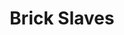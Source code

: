 ---
title:          Brick Slaves
genre:          modern
chinesetitle:   樓奴
previoustitle:  Flat Slave
episodes:       20
producer:       "Law Chun-Ngok"
broadcaststart: 2015-08-03
broadcastend:   2015-08-28
website:        "http://programme.tvb.com/drama/brickslaves"
starring:       "Vincent Wong, <mark>Selena Lee</mark>, Evergreen Mak, Eliza Sam, Kiki Sheung, Cheung Kwok-Keung, Rachel Kan, Matthew Ho"
synopsis:       "<strong>Lau Yiu-Ming</strong> (<em>Vincent Wong</em>) exhausts the money that he and his girlfriend have saved for many years to buy a property and is about to get married. Out of the blue, his girlfriend not only wants to break up with him, but also secretly leases the premises out to a piano teacher, <strong>Choi Kin-Ching</strong> (<em>Selena Lee</em>). Unfortunately, Yiu-Ming's bad day gets even worse as he is soon laid off from work. In order to continue to pay the mortgage, Yiu-Ming has no other choice but to accept the unreasonable condition imposed by Kin-Ching, however the two often have arguments due to their differences in lifestyles. Later on, Yiu-Ming unveils that there is quite a story behind Kin-Ching's personality that makes everyone keep a distance from her. Eventually, Yiu-Ming finds a new job with a property management company. Unknown to him, his arrival ruins Lo Pit-Tat's (<em>Evergreen Mak</em>) hope of getting promoted, so Pit-Tat, a third-generation brick slave, for the sake of keeping his own job becomes completely incompatible with Yiu-Ming at work. Nevertheless, Yiu-Ming gains recognition from his boss, <strong>Li Oi-Wah</strong> (<em>Kiki Sheung</em>), who even urges him to specifically look after a trainee called <strong>Chuk Pik-Kei</strong> (<em>Eliza Sam</em>). Due to their work, Yiu-Ming and Pik-Kei get to observe the world around the brick slaves. Pik-Kei gradually falls in love with Yiu-Ming, yet Yiu-Ming knows very well whom he really loves. All of a sudden, Kin-Ching requests to end the tenancy..."
fullname:       "Choi Kin-Ching"
altname:        Miss Choi
age:            33
identity:       Piano teacher
appearance:     "1-20"
image:          1
---